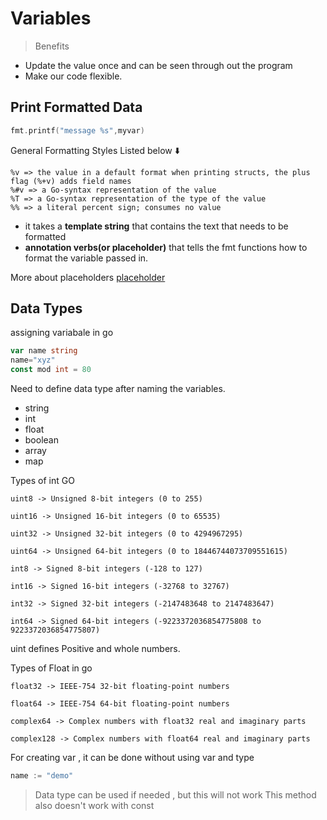 # Variables

> Benefits

- Update the value once and can be seen through out the program
- Make our code flexible.

## Print Formatted Data

```go
fmt.printf("message %s",myvar)
```

General Formatting Styles Listed below ⬇️

```text
%v => the value in a default format when printing structs, the plus flag (%+v) adds field names
%#v => a Go-syntax representation of the value
%T => a Go-syntax representation of the type of the value
%% => a literal percent sign; consumes no value
```

- it takes a **template string** that contains the text that needs to be formatted
- **annotation verbs(or placeholder)** that tells the fmt functions how to format the variable passed in.

More about placeholders [placeholder](https://pkg.go.dev/fmt)

## Data Types

assigning variabale in go

```go
var name string
name="xyz"
const mod int = 80
```

Need to define data type after naming the variables.

- string
- int
- float
- boolean
- array
- map

Types of int GO

```text
uint8 -> Unsigned 8-bit integers (0 to 255)

uint16 -> Unsigned 16-bit integers (0 to 65535)

uint32 -> Unsigned 32-bit integers (0 to 4294967295)

uint64 -> Unsigned 64-bit integers (0 to 18446744073709551615)

int8 -> Signed 8-bit integers (-128 to 127)

int16 -> Signed 16-bit integers (-32768 to 32767)

int32 -> Signed 32-bit integers (-2147483648 to 2147483647)

int64 -> Signed 64-bit integers (-9223372036854775808 to 9223372036854775807)
```

uint defines Positive and whole numbers.

Types of Float in go

```text
float32 -> IEEE-754 32-bit floating-point numbers

float64 -> IEEE-754 64-bit floating-point numbers

complex64 -> Complex numbers with float32 real and imaginary parts

complex128 -> Complex numbers with float64 real and imaginary parts
```

For creating var , it can be done without using var and type

```go
name := "demo"
```

> Data type can be used if needed , but this will not work
> This method also doesn't work with const

